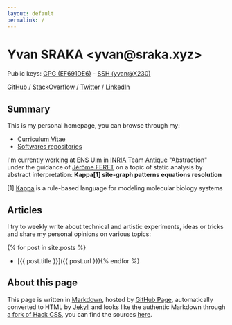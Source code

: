 ```yaml
---
layout: default
permalink: /
---
```


# Yvan SRAKA &lt;<span style="unicode-bidi:bidi-override; direction:rtl;">zyx.akars@navy</span>&gt;

Public keys: [GPG (EF691DE6)](https://raw.githubusercontent.com/yvan-sraka/yvan-sraka.github.io/master/Yvan%20SRAKA%20(EF691DE6)%20%E2%80%93%20Public.asc) - [SSH (yvan@X230)](https://raw.githubusercontent.com/yvan-sraka/yvan-sraka.github.io/master/Yvan%20SRAKA%20(yvan%40X230)%20%E2%80%93%20id_rsa.pub)

[GitHub](https://github.com/yvan-sraka) / [StackOverflow](https://stackoverflow.com/story/yvan.sraka) / [Twitter](https://twitter.com/yvansraka) / [LinkedIn](https://www.linkedin.com/in/yvansraka/)

## Summary

This is my personal homepage, you can browse through my:

* [Curriculum Vitae](/curriculum)
* [Softwares repositories](/softwares)

I'm currently working at [ENS](https://www.ens.fr/) Ulm in [INRIA](https://www.inria.fr/en/) Team [Antique](https://team.inria.fr/antique/) "Abstraction" under the guidance of [Jérôme FERET](https://www.di.ens.fr/~feret/) on a topic of static analysis by abstract interpretation: **Kappa[1] site-graph patterns equations resolution**

[1] [Kappa](https://kappalanguage.org/) is a rule-based language for modeling molecular biology systems

## Articles

I try to weekly write about technical and artistic experiments, ideas or tricks and share my personal opinions on various topics:

{% for post in site.posts %}
* [{{ post.title }}]({{ post.url }}){% endfor %}

## About this page

This page is written in [Markdown](https://daringfireball.net/projects/markdown/), hosted by [GitHub Page](https://pages.github.com/), automatically converted to HTML by [Jekyll](https://jekyllrb.com) and looks like the authentic Markdown through [a fork of Hack CSS](https://github.com/yvan-sraka/hack), you can find the sources [here](https://github.com/yvan-sraka/yvan-sraka.github.io).
